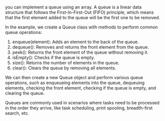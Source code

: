 you can implement a queue using an array. A queue is a linear data structure that follows the First-In-First-Out (FIFO) principle, which means that the first element added to the queue will be the first one to be removed.

In the example, we create a Queue class with methods to perform common queue operations:

1. enqueue(element): Adds an element to the back of the queue.
2. dequeue(): Removes and returns the front element from the queue.
3. peek(): Returns the front element of the queue without removing it.
4. isEmpty(): Checks if the queue is empty.
5. size(): Returns the number of elements in the queue.
6. clear(): Clears the queue by removing all elements.

We can then create a new Queue object and perform various queue operations, such as enqueueing elements into the queue, dequeuing elements, checking the front element, checking if the queue is empty, and clearing the queue.

Queues are commonly used in scenarios where tasks need to be processed in the order they arrive, like task scheduling, print spooling, breadth-first search, etc.